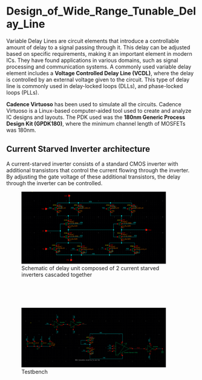 # Design_of_Wide_Range_Tunable_Delay_Line
<p>Variable Delay Lines are circuit elements that introduce a controllable amount of delay to a signal passing through it. This delay can be adjusted based on specific requirements, making it an important element in modern ICs. They have found applications in various domains, such as signal processing and communication systems. A commonly used variable delay element includes a <b>Voltage Controlled Delay Line (VCDL)</b>, where the delay is controlled by an external voltage given to the circuit. This type of delay line is commonly used in delay-locked loops (DLLs), and phase-locked loops (PLLs).</p>

<p><b>Cadence Virtuoso</b> has been used to simulate all the circuits. Cadence Virtuoso is a Linux-based computer-aided tool used to create and analyze IC designs and layouts. The PDK used was the <b>180nm Generic Process Design Kit (GPDK180)</b>, where the minimum channel length of MOSFETs was 180nm.</p>

## Current Starved Inverter architecture
<p>A current-starved inverter consists of a standard CMOS inverter with additional transistors that control the current flowing through the inverter. By adjusting the gate voltage of these additional transistors, the delay through the inverter can be controlled.</p>
<figure>
  <img src="./Cascaded_Current_Starved_Inverter_Based_VCDU_Schematic.png" width="90%">
  <figcaption>Schematic of delay unit composed of 2 current starved inverters cascaded together</figcaption>
</figure>
<br><br><br>
<figure>
  <img src="./Testbench_Cascaded_Current_Starved_Inverter_Based_VCDU.png" width="90%">
  <figcaption>Testbench</figcaption>
</figure>
